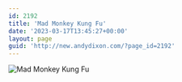 ```yaml
---
id: 2192
title: 'Mad Monkey Kung Fu'
date: '2023-03-17T13:45:27+00:00'
layout: page
guid: 'http://new.andydixon.com/?page_id=2192'
---
```


![Mad Monkey Kung Fu](https://i0.wp.com/assets.g8x2.ldn.idrivee2-23.com/posters/Mad%20Monkey%20Kung%20Fu%2001.jpg?w=1200&ssl=1 "Mad Monkey Kung Fu")